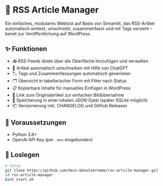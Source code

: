 # 📰 RSS Article Manager

Ein einfaches, modulares Webtool auf Basis von Streamlit, das RSS-Artikel automatisch einliest, umschreibt, zusammenfasst und mit Tags versieht – bereit zur Veröffentlichung auf WordPress.

## ✨ Funktionen

- 📥 RSS-Feeds direkt über die Oberfläche hinzufügen und verwalten
- 📝 Artikel automatisch umschreiben mit Hilfe von ChatGPT
- 🏷️ Tags und Zusammenfassungen automatisch generieren
- 🗂️ Übersicht in tabellarischer Form mit Filter nach Status
- 📋 Kopierbare Inhalte für manuelles Einfügen in WordPress
- 📎 Link zum Originalartikel zur einfachen Bildübernahme
- 💾 Speicherung in einer lokalen JSON-Datei (später SQLite möglich)
- 📦 Versionierung inkl. CHANGELOG und GitHub Releases

## 🔐 Voraussetzungen

- Python 3.8+
- OpenAI API Key (per `.env` eingebunden)

## 🚀 Loslegen

```bash
# Setup
git clone https://github.com/dein-benutzername/rss-article-manager.git
cd rss-article-manager
bash start.sh
